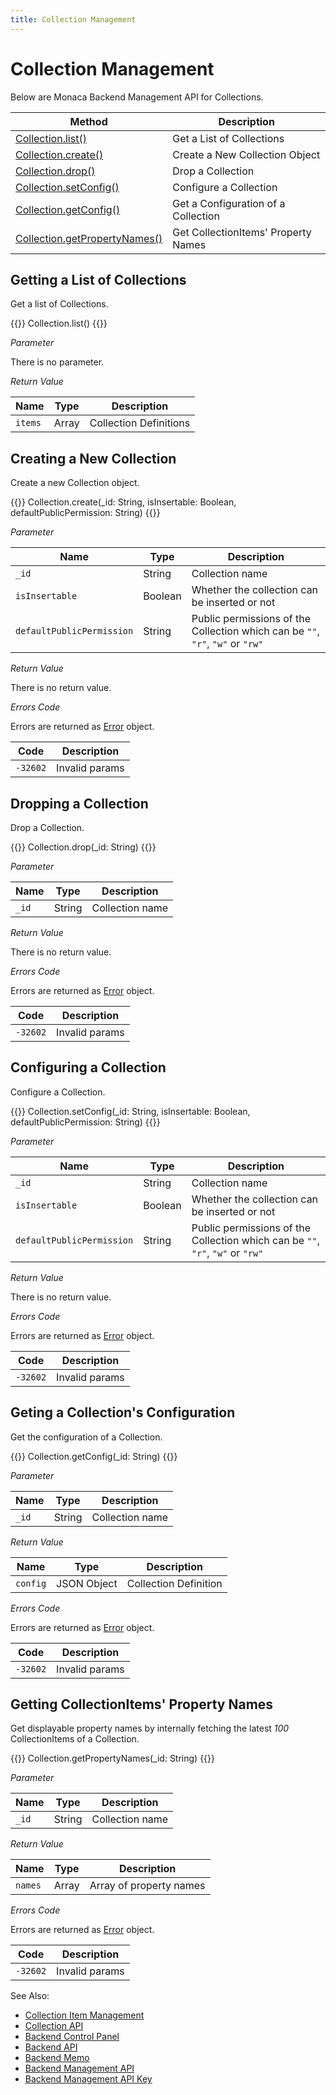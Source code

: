 ```yaml
---
title: Collection Management
---
```


# Collection Management

Below are Monaca Backend Management API for Collections.

Method | Description
-------|-------------------------------
[Collection.list()](#c-list) | Get a List of Collections
[Collection.create()](#c-create) | Create a New Collection Object
[Collection.drop()](#c-drop) | Drop a Collection
[Collection.setConfig()](#c-setconfig) | Configure a Collection
[Collection.getConfig()](#c-getconfig) | Get a Configuration of a Collection
[Collection.getPropertyNames()](#c-getpropertynames) | Get CollectionItems' Property Names

## <a name="c-list"></a> Getting a List of Collections

Get a list of Collections.

{{<syntax>}}
Collection.list()
{{</syntax>}}

*Parameter*

There is no parameter.

*Return Value*

Name | Type | Description
-----|------|----------------
`items` | Array | Collection Definitions

## <a name="c-create"></a> Creating a New Collection

Create a new Collection object.

{{<syntax>}}
Collection.create(_id: String, isInsertable: Boolean, defaultPublicPermission: String)
{{</syntax>}}

*Parameter*

Name | Type | Description
-----|------|----------------
`_id` | String | Collection name
`isInsertable` | Boolean | Whether the collection can be inserted or not
`defaultPublicPermission` | String | Public permissions of the Collection which can be `""`, `"r"`, `"w"` or `"rw"`

*Return Value*

There is no return value.

*Errors Code*

Errors are returned as [Error](../../cloud/error) object.

Code | Description
-----|--------------------------
`-32602` |  Invalid params

## <a name="c-drop"></a> Dropping a Collection

Drop a Collection.

{{<syntax>}}
Collection.drop(_id: String)
{{</syntax>}}

*Parameter*

Name | Type | Description
-----|------|----------------
`_id` | String | Collection name

*Return Value*

There is no return value.

*Errors Code*

Errors are returned as [Error](../../cloud/error) object.

Code | Description
-----|--------------------------
`-32602` |  Invalid params

## <a name="c-setconfig"></a> Configuring a Collection

Configure a Collection.

{{<syntax>}}
Collection.setConfig(_id: String, isInsertable: Boolean, defaultPublicPermission: String)
{{</syntax>}}

*Parameter*

Name | Type | Description
-----|------|----------------
`_id`  | String | Collection name
`isInsertable` | Boolean | Whether the collection can be inserted or not
`defaultPublicPermission` | String | Public permissions of the Collection which can be `""`, `"r"`, `"w"` or `"rw"`

*Return Value*

There is no return value.

*Errors Code*

Errors are returned as [Error](../../cloud/error) object.

Code | Description
-----|--------------------------
`-32602` |  Invalid params

## <a name="c-getconfig"></a> Geting a Collection's Configuration

Get the configuration of a Collection.

{{<syntax>}}
Collection.getConfig(_id: String)
{{</syntax>}}

*Parameter*

Name | Type | Description
-----|------|----------------
`_id`  | String | Collection name

*Return Value*

Name | Type | Description
-----|------|----------------
`config` | JSON Object |  Collection Definition

*Errors Code*

Errors are returned as [Error](../../cloud/error) object.

Code | Description
-----|--------------------------
`-32602` |  Invalid params

## <a name="c-getpropertynames"></a> Getting CollectionItems' Property Names

Get displayable property names by internally fetching the latest *100*
CollectionItems of a Collection.

{{<syntax>}}
Collection.getPropertyNames(_id: String)
{{</syntax>}}

*Parameter*

Name | Type | Description
-----|------|----------------
`_id`  | String | Collection name

*Return Value*

Name | Type | Description
-----|------|----------------
`names` | Array |  Array of property names

*Errors Code*

Errors are returned as [Error](../../cloud/error) object.

Code | Description
-----|--------------------------
`-32602` |  Invalid params

See Also:

- [Collection Item Management](../collection_item)
- [Collection API](../../cloud/collection)
- [Backend Control Panel](/en/backend/manual/control_panel)
- [Backend API](../../cloud)
- [Backend Memo](/en/sampleapp/samples/backend_memo)
- [Backend Management API](../../cloud_management)
- [Backend Management API Key](/en/backend/manual/control_panel/#backend-management-api-key)


